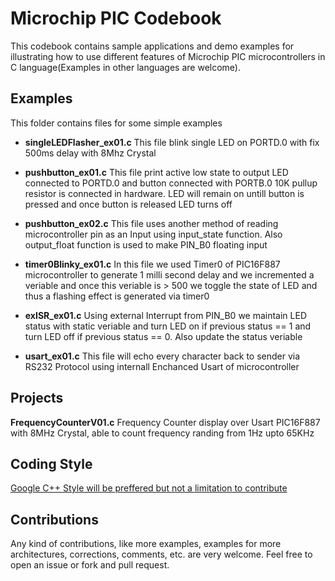 # Microchip PIC Codebook
This codebook contains sample applications and demo examples for illustrating how to use different features of Microchip PIC microcontrollers in C language(Examples in other languages are welcome).


## Examples
This folder contains files for some simple examples
    
 * **singleLEDFlasher_ex01.c**
    This file blink single LED on PORTD.0 with fix 500ms delay with 8Mhz Crystal
 
 * **pushbutton_ex01.c**
    This file print active low state to output LED connected to PORTD.0 and button connected with PORTB.0
    10K pullup resistor is connected in hardware. LED will remain on untill button is pressed and once button
    is released LED turns off
 
 * **pushbutton_ex02.c** 
    This file uses another method of reading microcontroller pin as an Input using input_state function. Also output_float function is used to make PIN_B0 floating input

 * **timer0Blinky_ex01.c**
    In this file we used Timer0 of PIC16F887 microcontroller to generate 1 milli second delay and we incremented 
     a veriable and once this veriable is > 500 we toggle the state of LED and thus a flashing effect is generated 
    via timer0
    
 * **exISR_ex01.c**  Using external Interrupt from PIN_B0 we maintain LED status with static veriable and 
 turn LED on if previous status == 1 and turn LED off if previous status == 0. Also update the status veriable
 
 * **usart_ex01.c** This file will echo every character back to sender via RS232 Protocol using internall Enchanced Usart of microcontroller
        
        
## Projects

**FrequencyCounterV01.c** Frequency Counter display over Usart PIC16F887 with 8MHz Crystal, able to count frequency randing from 1Hz upto 65KHz

## Coding Style


[Google C++ Style will be preffered but not a limitation to contribute](https://google.github.io/styleguide/cppguide.html#Self_contained_Headers)





## Contributions
Any kind of contributions, like more examples, examples for more architectures, corrections, comments, etc. are very welcome. Feel free to open an issue or fork and pull request.
